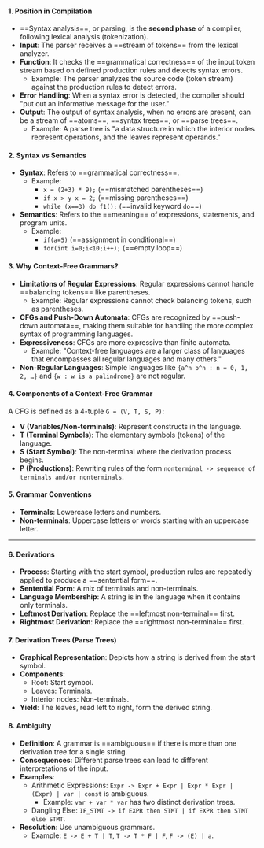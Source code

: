 #### **1. Position in Compilation**
- ==Syntax analysis==, or parsing, is the **second phase** of a compiler, following lexical analysis (tokenization).
- **Input**: The parser receives a ==stream of tokens== from the lexical analyzer.
- **Function**: It checks the ==grammatical correctness== of the input token stream based on defined production rules and detects syntax errors.
  - <span class="blue">Example</span>: The parser analyzes the source code (token stream) against the production rules to detect errors.
- **Error Handling**: When a syntax error is detected, the compiler should "put out an informative message for the user."
- **Output**: The output of syntax analysis, when no errors are present, can be a stream of ==atoms==, ==syntax trees==, or ==parse trees==.
  - <span class="blue">Example</span>: A parse tree is "a data structure in which the interior nodes represent operations, and the leaves represent operands."
#### **2. Syntax vs Semantics**
- **Syntax**: Refers to ==grammatical correctness==.
  - <span class="blue">Example</span>:
    - `x = (2+3) * 9);` (==mismatched parentheses==)
    - `if x > y x = 2;` (==missing parentheses==)
    - `while (x==3) do f1();` (==invalid keyword `do`==)
- **Semantics**: Refers to the ==meaning== of expressions, statements, and program units.
  - <span class="blue">Example</span>:
    - `if(a=5)` (==assignment in conditional==)
    - `for(int i=0;i<10;i++);` (==empty loop==)
#### **3. Why Context-Free Grammars?**
- **Limitations of Regular Expressions**: Regular expressions cannot handle ==balancing tokens== like parentheses.
  - <span class="blue">Example</span>: Regular expressions cannot check balancing tokens, such as parentheses.
- **CFGs and Push-Down Automata**: CFGs are recognized by ==push-down automata==, making them suitable for handling the more complex syntax of programming languages.
- **Expressiveness**: CFGs are more expressive than finite automata.
  - <span class="blue">Example</span>: "Context-free languages are a larger class of languages that encompasses all regular languages and many others."
- **Non-Regular Languages**: Simple languages like `{a^n b^n : n = 0, 1, 2, …}` and `{w : w is a palindrome}` are not regular.
#### **4. Components of a Context-Free Grammar**
A CFG is defined as a 4-tuple `G = (V, T, S, P)`:
- **V (Variables/Non-terminals)**: Represent constructs in the language.
- **T (Terminal Symbols)**: The elementary symbols (tokens) of the language.
- **S (Start Symbol)**: The non-terminal where the derivation process begins.
- **P (Productions)**: Rewriting rules of the form `nonterminal -> sequence of terminals and/or nonterminals`.
#### **5. Grammar Conventions**
- **Terminals**: Lowercase letters and numbers.
- **Non-terminals**: Uppercase letters or words starting with an uppercase letter.
---
#### **6. Derivations**
- **Process**: Starting with the start symbol, production rules are repeatedly applied to produce a ==sentential form==.
- **Sentential Form**: A mix of terminals and non-terminals.
- **Language Membership**: A string is in the language when it contains only terminals.
- **Leftmost Derivation**: Replace the ==leftmost non-terminal== first.
- **Rightmost Derivation**: Replace the ==rightmost non-terminal== first.
#### **7. Derivation Trees (Parse Trees)**
- **Graphical Representation**: Depicts how a string is derived from the start symbol.
- **Components**:
  - Root: Start symbol.
  - Leaves: Terminals.
  - Interior nodes: Non-terminals.
- **Yield**: The leaves, read left to right, form the derived string.
#### **8. Ambiguity**
- **Definition**: A grammar is ==ambiguous== if there is more than one derivation tree for a single string.
- **Consequences**: Different parse trees can lead to different interpretations of the input.
- **Examples**:
  - Arithmetic Expressions: `Expr -> Expr + Expr | Expr * Expr | (Expr) | var | const` is ambiguous.
    - <span class="blue">Example</span>: `var + var * var` has two distinct derivation trees.
  - Dangling Else: `IF_STMT -> if EXPR then STMT | if EXPR then STMT else STMT`.
- **Resolution**: Use unambiguous grammars.
  - <span class="blue">Example</span>: `E -> E + T | T`, `T -> T * F | F`, `F -> (E) | a`.

